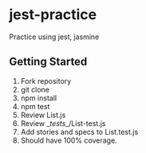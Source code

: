 # jest-practice
Practice using jest, jasmine

## Getting Started

1. Fork repository
2. git clone
3. npm install
4. npm test
5. Review List.js
6. Review \__tests__/List-test.js
7. Add stories and specs to List.test.js
8. Should have 100% coverage.
